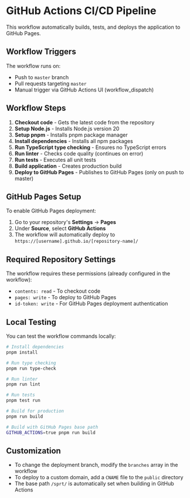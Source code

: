 # GitHub Actions CI/CD Pipeline

This workflow automatically builds, tests, and deploys the application to GitHub Pages.

## Workflow Triggers

The workflow runs on:
- Push to `master` branch
- Pull requests targeting `master`
- Manual trigger via GitHub Actions UI (workflow_dispatch)

## Workflow Steps

1. **Checkout code** - Gets the latest code from the repository
2. **Setup Node.js** - Installs Node.js version 20
3. **Setup pnpm** - Installs pnpm package manager
4. **Install dependencies** - Installs all npm packages
5. **Run TypeScript type checking** - Ensures no TypeScript errors
6. **Run linter** - Checks code quality (continues on error)
7. **Run tests** - Executes all unit tests
8. **Build application** - Creates production build
9. **Deploy to GitHub Pages** - Publishes to GitHub Pages (only on push to master)

## GitHub Pages Setup

To enable GitHub Pages deployment:

1. Go to your repository's **Settings** → **Pages**
2. Under **Source**, select **GitHub Actions**
3. The workflow will automatically deploy to `https://[username].github.io/[repository-name]/`

## Required Repository Settings

The workflow requires these permissions (already configured in the workflow):
- `contents: read` - To checkout code
- `pages: write` - To deploy to GitHub Pages
- `id-token: write` - For GitHub Pages deployment authentication

## Local Testing

You can test the workflow commands locally:

```bash
# Install dependencies
pnpm install

# Run type checking
pnpm run type-check

# Run linter
pnpm run lint

# Run tests
pnpm test run

# Build for production
pnpm run build

# Build with GitHub Pages base path
GITHUB_ACTIONS=true pnpm run build
```

## Customization

- To change the deployment branch, modify the `branches` array in the workflow
- To deploy to a custom domain, add a `CNAME` file to the `public` directory
- The base path `/sprt/` is automatically set when building in GitHub Actions